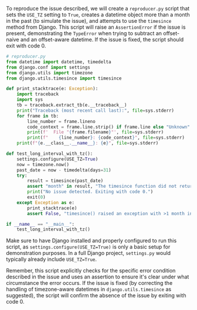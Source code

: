 To reproduce the issue described, we will create a `reproducer.py` script that sets the `USE_TZ` setting to `True`, creates a datetime object more than a month in the past (to simulate the issue), and attempts to use the `timesince` method from Django. This script will raise an `AssertionError` if the issue is present, demonstrating the `TypeError` when trying to subtract an offset-naive and an offset-aware datetime. If the issue is fixed, the script should exit with code 0.

```python
# reproducer.py
from datetime import datetime, timedelta
from django.conf import settings
from django.utils import timezone
from django.utils.timesince import timesince

def print_stacktrace(e: Exception):
    import traceback
    import sys
    tb = traceback.extract_tb(e.__traceback__)
    print("Traceback (most recent call last):", file=sys.stderr)
    for frame in tb:
        line_number = frame.lineno
        code_context = frame.line.strip() if frame.line else "Unknown"
        print(f'  File "{frame.filename}"', file=sys.stderr)
        print(f"    {line_number}: {code_context}", file=sys.stderr)
    print(f"{e.__class__.__name__}: {e}", file=sys.stderr)

def test_long_interval_with_tz():
    settings.configure(USE_TZ=True)
    now = timezone.now()
    past_date = now - timedelta(days=31)
    try:
        result = timesince(past_date)
        assert "month" in result, "The timesince function did not return expected '1 month' string."
        print("No issue detected. Exiting with code 0.")
        exit(0)
    except Exception as e:
        print_stacktrace(e)
        assert False, "timesince() raised an exception with >1 month interval."

if __name__ == "__main__":
    test_long_interval_with_tz()
```

Make sure to have Django installed and properly configured to run this script, as `settings.configure(USE_TZ=True)` is only a basic setup for demonstration purposes. In a full Django project, `settings.py` would typically already include `USE_TZ=True`.

Remember, this script explicitly checks for the specific error condition described in the issue and uses an assertion to ensure it's clear under what circumstance the error occurs. If the issue is fixed (by correcting the handling of timezone-aware datetimes in `django.utils.timesince` as suggested), the script will confirm the absence of the issue by exiting with code 0.